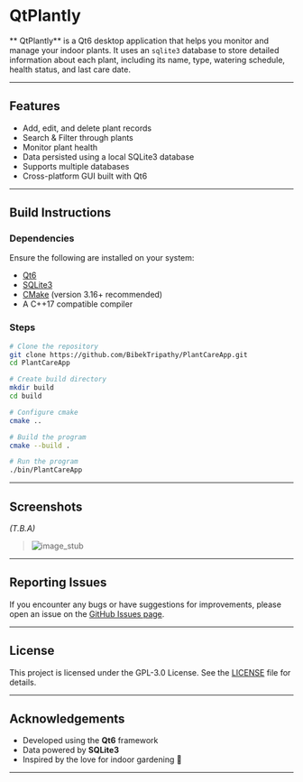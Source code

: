 # QtPlantly

**	QtPlantly** is a Qt6 desktop application that helps you monitor and manage your indoor plants. It uses an `sqlite3` database to store detailed information about each plant, including its name, type, watering schedule, health status, and last care date.

---

## Features

* Add, edit, and delete plant records
* Search & Filter through plants
* Monitor plant health
* Data persisted using a local SQLite3 database
* Supports multiple databases
* Cross-platform GUI built with Qt6

---

## Build Instructions

### Dependencies

Ensure the following are installed on your system:

* [Qt6](https://www.qt.io/)
* [SQLite3](https://sqlite.org/index.html)
* [CMake](https://cmake.org/) (version 3.16+ recommended)
* A C++17 compatible compiler

### Steps

```sh
# Clone the repository
git clone https://github.com/BibekTripathy/PlantCareApp.git
cd PlantCareApp

# Create build directory
mkdir build
cd build

# Configure cmake
cmake ..

# Build the program
cmake --build .

# Run the program
./bin/PlantCareApp
```

---

## Screenshots

*(T.B.A)*

> ![image_stub](/path/to/screenshot.jpg)

---

## Reporting Issues

If you encounter any bugs or have suggestions for improvements, please open an issue on the [GitHub Issues page](https://github.com/BibekTripathy/PlantCareApp/issues).

---

## License

This project is licensed under the GPL-3.0 License. See the [LICENSE](LICENSE) file for details.

---

## Acknowledgements

* Developed using the **Qt6** framework
* Data powered by **SQLite3**
* Inspired by the love for indoor gardening 🌱

---
